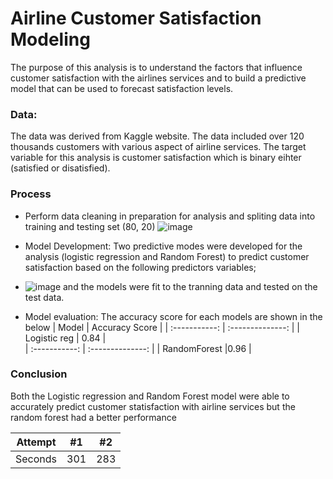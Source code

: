 # Airline Customer Satisfaction Modeling 
The purpose of this analysis is to understand the factors that influence customer satisfaction with the airlines services and to build a predictive model that can be used to forecast satisfaction levels.

### Data:
The data was derived from Kaggle website. The data included over 120 thousands customers with various aspect of airline services. The target variable for this analysis is customer satisfaction which is binary eihter (satisfied or disatisfied).

### Process 
- Perform data cleaning in preparation for analysis and spliting data into training and testing set (80, 20)
    ![image](https://user-images.githubusercontent.com/100509275/211209150-1f19b363-16a1-4f73-9eff-c867aaa9326e.png)

- Model Development:  Two predictive modes were developed for the analysis (logistic regression and Random Forest) to predict customer satisfaction based on the following predictors variables;
- 
    ![image](https://user-images.githubusercontent.com/100509275/211209049-dda0bf70-6ad6-4bef-9b1d-53dcddc21480.png)
and the models were fit to the tranning data and tested on the test data.

- Model evaluation: The accuracy score for each models are shown in the below 
| Model        | Accuracy Score  |
| :-----------: | :--------------: |
| Logistic reg  | 0.84             |   
| :-----------: | :--------------: |
| RandomForest  |0.96              |  
 

 
### Conclusion 
Both the Logistic regression and Random Forest model were able to accurately predict customer statisfaction with airline services but the random forest had a better performance 

| Attempt | #1    | #2    |
| :-----: | :---: | :---: |
| Seconds | 301   | 283   |
